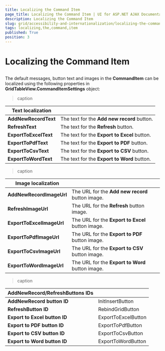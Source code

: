 ```yaml
---
title: Localizing the Command Item
page_title: Localizing the Command Item | UI for ASP.NET AJAX Documentation
description: Localizing the Command Item
slug: grid/accessibility-and-internationalization/localizing-the-command-item
tags: localizing,the,command,item
published: True
position: 3
---
```


# Localizing the Command Item



## 

The default messages, button text and images in the __CommandItem__ can be localized using the following properties in __GridTableView.CommandItemSettings__ object:


>caption  

|  __Text localization__  |  |
| ------ | ------ |
| __AddNewRecordText__ |The text for the __Add new record__ button.|
| __RefreshText__ |The text for the __Refresh__ button.|
| __ExportToExcelText__ |The text for the __Export to Excel__ button.|
| __ExportToPdfText__ |The text for the __Export to PDF__ button.|
| __ExportToCsvText__ |The text for the __Export to CSV__ button.|
| __ExportToWordText__ |The text for the __Export to Word__ button.|


>caption  

|  __Image localization__  |  |
| ------ | ------ |
| __AddNewRecordImageUrl__ |The URL for the __Add new record__ button image.|
| __RefreshImageUrl__ |The URL for the __Refresh__ button image.|
| __ExportToExcelImageUrl__ |The URL for the __Export to Excel__ button image.|
| __ExportToPdfImageUrl__ |The URL for the __Export to PDF__ button image.|
| __ExportToCsvImageUrl__ |The URL for the __Export to CSV__ button image.|
| __ExportToWordImageUrl__ |The URL for the __Export to Word__ button image.|




>caption  

|  __AddNewRecord/RefreshButtons IDs__  |  |
| ------ | ------ |
| __AddNewRecord button ID__ |InitInsertButton|
| __RefreshButton ID__ |RebindGridButton|
| __Export to Excel button ID__ |ExportToExcelButton|
| __Export to PDF button ID__ |ExportToPdfButton|
| __Export to CSV button ID__ |ExportToCsvButton|
| __Export to Word button ID__ |ExportToWordButton|
